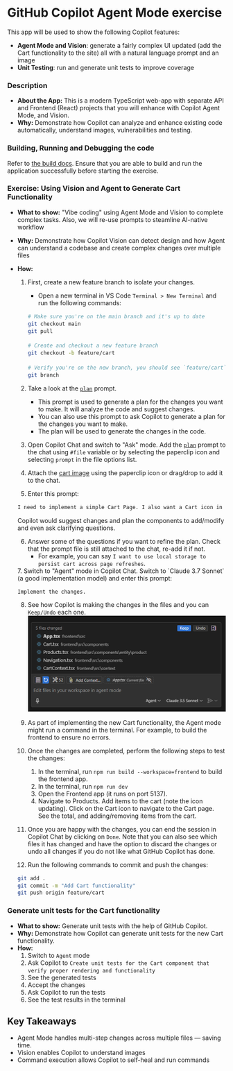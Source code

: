 # **GitHub Copilot Agent Mode exercise**

This app will be used to show the following Copilot features:

- **Agent Mode and Vision**: generate a fairly complex UI updated (add the Cart functionality to the site) all with a natural language prompt and an image
- **Unit Testing**: run and generate unit tests to improve coverage


### **Description**

- **About the App:** This is a modern TypeScript web-app with separate API and Frontend (React) projects that you will enhance with Copilot Agent Mode, and Vision.
- **Why:** Demonstrate how Copilot can analyze and enhance existing code automatically, understand images, vulnerabilities and testing.



### **Building, Running and Debugging the code**

Refer to [the build docs](./build.md). Ensure that you are able to build and run the application successfully before starting the exercise.


### **Exercise: Using Vision and Agent to Generate Cart Functionality**  

- **What to show:** "Vibe coding" using Agent Mode and Vision to complete complex tasks. Also, we will re-use prompts to steamline AI-native workflow
- **Why:** Demonstrate how Copilot Vision can detect design and how Agent can understand a codebase and create complex changes over multiple files
- **How:**  
 
  1. First, create a new feature branch to isolate your changes. 
     - Open a new terminal in VS Code `Terminal > New Terminal` and run the following commands:
     ```bash
     # Make sure you're on the main branch and it's up to date
     git checkout main
     git pull

     # Create and checkout a new feature branch
     git checkout -b feature/cart

     # Verify you're on the new branch, you should see `feature/cart` listed first in the terminal with an asterisk (*) next to it
     git branch
     ```
  2. Take a look at the [`plan`](../.github/prompts/plan.prompt.md) prompt.
     - This prompt is used to generate a plan for the changes you want to make. It will analyze the code and suggest changes.
     - You can also use this prompt to ask Copilot to generate a plan for the changes you want to make.
     - The plan will be used to generate the changes in the code.
  
  3. Open Copilot Chat and switch to "Ask" mode. Add the [`plan`](../.github/prompts/plan.prompt.md) prompt to the chat using `#file` variable or by selecting the paperclip icon and selecting `prompt` in the file options list.
  4. Attach the [cart image](../docs/design/cart.png) using the paperclip icon or drag/drop to add it to the chat.
  5. Enter this prompt:
    ```txt
    I need to implement a simple Cart Page. I also want a Cart icon in the NavBar that shows the number of items in the Cart.
    ```
   Copilot would suggest changes and plan the components to add/modify and even ask clarifying questions.

  6. Answer some of the questions if you want to refine the plan. Check that the prompt file is still attached to the chat, re-add it if not.
     - For example, you can say `I want to use local storage to persist cart across page refreshes`.
    <todo>
  7. Switch to "Agent" mode in Copilot Chat. Switch to `Claude 3.7 Sonnet` (a good implementation model) and enter this prompt:

    ```txt
    Implement the changes. 
    ```
    
  8. See how Copilot is making the changes in the files and you can `Keep/Undo` each one.
   ![AgentMode](../docs/agentmode_changedfiles.png)

  9.  As part of implementing the new Cart functionality, the Agent mode might run a command in the terminal. For example, to build the frontend to ensure no errors.
  10. Once the changes are completed, perform the following steps to test the changes:
         1.  In the terminal, run `npm run build --workspace=frontend` to build the frontend app.
         2.  In the terminal, run `npm run dev` 
         3.  Open the Frontend app (it runs on port 5137).
         4.  Navigate to Products. Add items to the cart (note the icon updating). Click on the Cart icon to navigate to the Cart page. See the total, and adding/removing items from the cart.
  11. Once you are happy with the changes, you can end the session in Copilot Chat by clicking on `Done`. Note that you can also see which files it has changed and have the option to discard the changes or undo all changes if you do not like what GitHub Copilot has done.
  
  12. Run the following commands to commit and push the changes:
    ```bash
    git add .
    git commit -m "Add Cart functionality"
    git push origin feature/cart
    ```

### **Generate unit tests for the Cart functionality**  

- **What to show:** Generate unit tests with the help of GitHub Copilot.
- **Why:** Demonstrate how Copilot can generate unit tests for the new Cart functionality.
- **How:**  
  1. Switch to `Agent` mode
  2. Ask Copilot to `Create unit tests for the Cart component that verify proper rendering and functionality`
  3. See the generated tests
  4. Accept the changes
  5. Ask Copilot to run the tests   
  6. See the test results in the terminal

## **Key Takeaways**  

- Agent Mode handles multi-step changes across multiple files — saving time.
- Vision enables Copilot to understand images
- Command execution allows Copilot to self-heal and run commands

